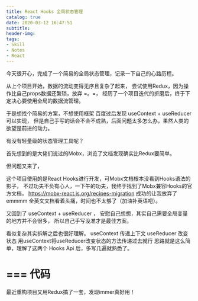 ```yaml
---
title: React Hooks 全局状态管理
catalog: true
date: 2020-03-12 16:47:51
subtitle:
header-img:
tags:
- Skill
- Notes
- React
---
```

今天很开心，完成了一个简易的全局状态管理，记录一下自己的心路历程。

从上个项目开始，数据的流动变得无序且复杂了起来，
尝试使用Redux，因为操作比自己props数据还繁琐，放弃 =。=，
经历了一个项目迭代的折磨后，终于下定决心要使用全局的数据流管理。

于是想找个简易的方案，不想使用框架
百度过后发现 useContext + useReducer 可以实现，
但是自己手写的话会不会不成熟，后面问题太多怎么办，果然人类的欲望是前进的动力。

有没有轻量级的状态管理工具呢？

首先想到的是大佬们说过的Mobx，浏览了文档发现确实比Redux要简单。

但问题又来了，

这个项目使用的是React Hooks进行开发，可Mobx文档根本没看到Hooks语法的影子，
不过功夫不负有心人，一下午的功夫，我终于找到了Mobx兼容Hooks的官方文档，
https://mobx-react.js.org/recipes-migration
成功的让我放弃了emmmm
全英文文档看着头痛，时间也不太够了（加油补英语吧）。

又回到了 useContext + useReducer ，
安慰自己想想，其实自己需要全局变量的地方并不会很多，
所以自己手写没准才是最佳方案。

看似复杂其实拆解之后也很好理解。
useContext 传递上下文
useReducer 改变状态
用useContext将useReducer改变状态的方法传递过去就行
思路就是这么简单，理解了这两个 Hooks Api 后，多写几遍就熟悉了。

===
代码
===

最近重构项目又用Redux搞了一套，发现immer真好用！




